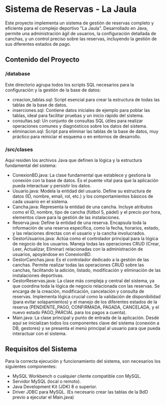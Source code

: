 # Sistema de Reservas - La Jaula
Este proyecto implementa un sistema de gestión de reservas completo y eficiente para el complejo deportivo "La Jaula". Desarrollado en Java, permite una administración ágil de usuarios, la configuración detallada de canchas, y un control preciso sobre las reservas, incluyendo la gestión de sus diferentes estados de pago.

## Contenido del Proyecto
### /database

Este directorio agrupa todos los scripts SQL necesarios para la configuración y la gestión de la base de datos:
- creacion_tablas.sql: Script esencial para crear la estructura de todas las tablas de la base de datos.
- inserciones.sql: Contiene datos iniciales de ejemplo para poblar las tablas, ideal para facilitar pruebas y un inicio rápido del sistema.
- consultas.sql: Un conjunto de consultas SQL útiles para realizar operaciones comunes y diagnósticos sobre los datos del sistema.
- eliminacion.sql: Script para eliminar las tablas de la base de datos, muy práctico para reiniciar el esquema o en entornos de desarrollo.

### /src/clases

Aquí residen los archivos Java que definen la lógica y la estructura fundamental del sistema:
- ConexionBD.java: La clase fundamental que establece y gestiona la conexión con la base de datos. Es el puente vital para que la aplicación pueda interactuar y persistir los datos.
- Usuario.java: Modela la entidad del usuario. Define su estructura de datos (ID, nombre, email, rol, etc.) y los comportamientos básicos de cada usuario en el sistema.
- Cancha.java: Representa la entidad de una cancha. Incluye atributos como el ID, nombre, tipo de cancha (fútbol 5, pádel) y el precio por hora, elementos clave para la gestión de las instalaciones.
- Reserva.java: Define la entidad de una reserva. Encapsula toda la información de una reserva específica, como la fecha, horarios, estado, y las relaciones directas con el usuario y la cancha involucrados.
- GestorUsuarios.java: Actúa como el controlador principal para la lógica de negocio de los usuarios. Maneja todas las operaciones CRUD (Crear, Leer, Actualizar, Eliminar) relacionadas con la administración de usuarios, apoyándose en ConexionBD.
- GestorCanchas.java: Es el controlador dedicado a la gestión de las canchas. Permite realizar todas las operaciones CRUD sobre las canchas, facilitando la adición, listado, modificación y eliminación de las instalaciones deportivas.
- GestorReservas.java: La clase más compleja y central del sistema, ya que coordina toda la lógica de negocio relacionada con las reservas. Se encarga de la creación, modificación, cancelación y consulta de reservas. Implementa lógica crucial como la validación de disponibilidad (para evitar solapamientos) y el manejo de los diferentes estados de la reserva (PENDIENTE_PAGO, CONFIRMADA, PAGADA, CANCELADA, y el nuevo estado PAGO_PARCIAL para los pagos a cuenta).
- Main.java: La clase principal y punto de entrada de la aplicación. Desde aquí se inicializan todos los componentes clave del sistema (conexión a DB, gestores) y se presenta el menú principal al usuario para que pueda interactuar con el sistema.

## Requisitos del Sistema
Para la correcta ejecución y funcionamiento del sistema, son necesarios los siguientes componentes:
- MySQL Workbench o cualquier cliente compatible con MySQL.
- Servidor MySQL (local o remoto).
- Java Development Kit (JDK) 8 o superior.
- Driver JDBC para MySQL. (Es necesario crear las tablas de la BdD previo a ejecutar el Main.java)
